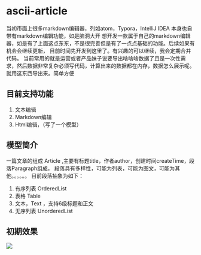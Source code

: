 #  ascii-article

当初市面上很多markdown编辑器，列如atom，Typora，IntelliJ IDEA 本身也自带有markdown编辑功能，如是脑洞大开
想开发一款属于自己的markdown编辑器，如是有了上面这点东东，不是很完善但是有了一点点基础的功能。后续如果有机会会继续更新，
目前时间先开发到这里了。有兴趣的可以继续，我会定期合并代码。
当前常用的就是运营或者产品妹子说要导出啥啥啥数据了且是一次性需求，然后数据非常复杂必须写代码，计算出来的数据都在内存，数据怎么展示呢。就用这东西导出来。简单方便
## 目前支持功能

1. 文本编辑
2. Markdown编辑
3. Html编辑，（写了一个模型）

## 模型简介

一篇文章的组成 Article ,主要有标题title，作者author，创建时间createTime，段落Paragraph组成，
段落具有多样性，可能为列表，可能为图文，可能为其他。。。。。。
目前段落抽象为如下：
1. 有序列表 OrderedList 
2. 表格  Table
3. 文本，Text ，支持6级标题和正文
4. 无序列表 UnorderedList


##  初期效果 
   ![](http://empfs.bs2dl.yy.com/bWQtMTUyMDIyOTg1NTk2MjhfMTUyMDIyOTg1NTk2Mg.png)  